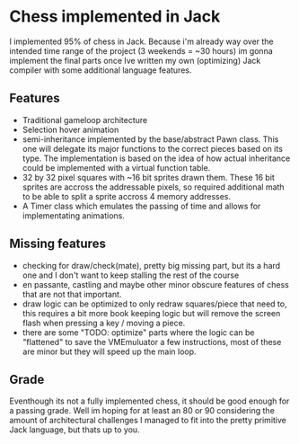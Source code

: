 
# Chess implemented in Jack
I implemented 95% of chess in Jack. Because i'm already way over the intended time range of the project (3 weekends = ~30 hours) im gonna implement the final parts once Ive written my own (optimizing) Jack compiler with some additional language features.

## Features
- Traditional gameloop architecture
- Selection hover animation
- semi-inheritance implemented by the base/abstract Pawn class. This one will delegate its major functions to the correct pieces based on its type. The implementation is based on the idea of how actual inheritance could be implemented with a virtual function table.
- 32 by 32 pixel squares with ~16 bit sprites drawn them. These 16 bit sprites are accross the addressable pixels, so required additional math to be able to split a sprite accross 4 memory addresses.
- A Timer class which emulates the passing of time and allows for implementating animations.

## Missing features
- checking for draw/check(mate), pretty big missing part, but its a hard one and I don't want to keep stalling the rest of the course
- en passante, castling and maybe other minor obscure features of chess that are not that important.
- draw logic can be optimized to only redraw squares/piece that need to, this requires a bit more book keeping logic but will remove the screen flash when pressing a key / moving a piece.
- there are some "TODO: optimize" parts where the logic can be "flattened" to save the VMEmuluator a few instructions, most of these are minor but they will speed up the main loop.

## Grade
Eventhough its not a fully implemented chess, it should be good enough for a passing grade. Well im hoping for at least an 80 or 90 considering the amount of architectural challenges I managed to fit into the pretty primitive Jack language, but thats up to you.
